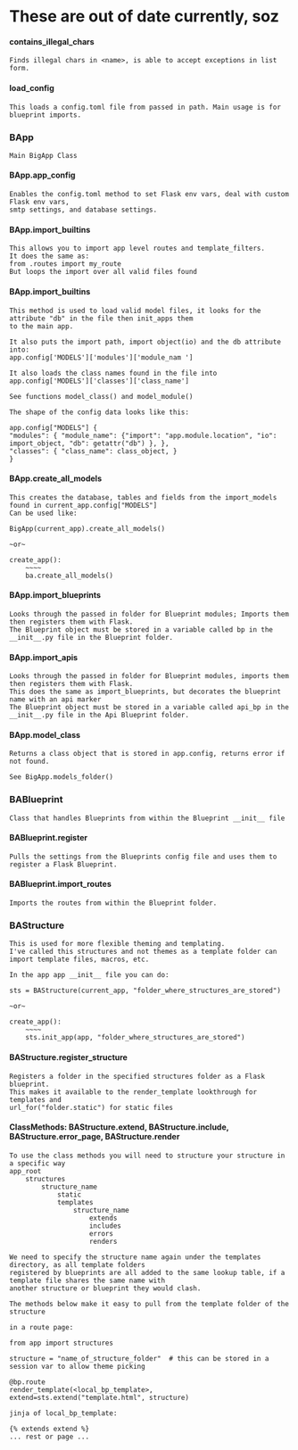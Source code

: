 # These are out of date currently, soz

#### contains_illegal_chars

```text
Finds illegal chars in <name>, is able to accept exceptions in list form.
```

#### load_config

```text
This loads a config.toml file from passed in path. Main usage is for blueprint imports.
```

### BApp

```text
Main BigApp Class
```

#### BApp.app_config

```text
Enables the config.toml method to set Flask env vars, deal with custom Flask env vars,
smtp settings, and database settings.
```

#### BApp.import_builtins

```text
This allows you to import app level routes and template_filters.
It does the same as:
from .routes import my_route
But loops the import over all valid files found
```

#### BApp.import_builtins

```text
This method is used to load valid model files, it looks for the attribute "db" in the file then init_apps them
to the main app.

It also puts the import path, import object(io) and the db attribute into:
app.config['MODELS']['modules']['module_nam ']

It also loads the class names found in the file into app.config['MODELS']['classes']['class_name']

See functions model_class() and model_module()

The shape of the config data looks like this:

app.config["MODELS"] {
"modules": { "module_name": {"import": "app.module.location", "io": import_object, "db": getattr("db") }, },
"classes": { "class_name": class_object, }
}
```

#### BApp.create_all_models

```text
This creates the database, tables and fields from the import_models found in current_app.config["MODELS"]
Can be used like:

BigApp(current_app).create_all_models()

~or~

create_app():
    ~~~~
    ba.create_all_models()
```

#### BApp.import_blueprints

```text
Looks through the passed in folder for Blueprint modules; Imports them then registers them with Flask.
The Blueprint object must be stored in a variable called bp in the __init__.py file in the Blueprint folder.
```

#### BApp.import_apis

```text
Looks through the passed in folder for Blueprint modules, imports them then registers them with Flask.
This does the same as import_blueprints, but decorates the blueprint name with an api marker
The Blueprint object must be stored in a variable called api_bp in the __init__.py file in the Api Blueprint folder.
```

#### BApp.model_class

```text
Returns a class object that is stored in app.config, returns error if not found.

See BigApp.models_folder()
```

### BABlueprint

```text
Class that handles Blueprints from within the Blueprint __init__ file
```

#### BABlueprint.register

```text
Pulls the settings from the Blueprints config file and uses them to register a Flask Blueprint.
```

#### BABlueprint.import_routes

```text
Imports the routes from within the Blueprint folder.
```

### BAStructure

```text
This is used for more flexible theming and templating.
I've called this structures and not themes as a template folder can
import template files, macros, etc.

In the app app __init__ file you can do:

sts = BAStructure(current_app, "folder_where_structures_are_stored")

~or~

create_app():
    ~~~~
    sts.init_app(app, "folder_where_structures_are_stored")
```

#### BAStructure.register_structure

```text
Registers a folder in the specified structures folder as a Flask blueprint.
This makes it available to the render_template lookthrough for templates and
url_for("folder.static") for static files
```

#### ClassMethods: BAStructure.extend, BAStructure.include, BAStructure.error_page, BAStructure.render

```text
To use the class methods you will need to structure your structure in a specific way
app_root 
    structures
        structure_name
            static
            templates
                structure_name
                    extends
                    includes
                    errors
                    renders

We need to specify the structure name again under the templates directory, as all template folders
registered by blueprints are all added to the same lookup table, if a template file shares the same name with
another structure or blueprint they would clash.

The methods below make it easy to pull from the template folder of the structure

in a route page:

from app import structures

structure = "name_of_structure_folder"  # this can be stored in a session var to allow theme picking

@bp.route
render_template(<local_bp_template>, extend=sts.extend("template.html", structure)

jinja of local_bp_template:

{% extends extend %}
... rest or page ...
```
